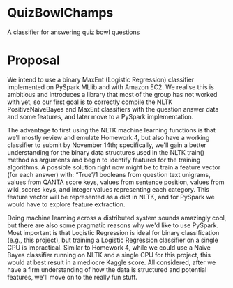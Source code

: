 QuizBowlChamps
==============

A classifier for answering quiz bowl questions

Proposal
===========

We intend to use a binary MaxEnt (Logistic Regression) classifier implemented on PySpark MLlib and with Amazon EC2. We realise this is ambitious and introduces a library that most of the group has not worked with yet, so our first goal is to correctly compile the NLTK PositiveNaiveBayes and MaxEnt classifiers with the question answer data and some features, and later move to a PySpark implementation.

The advantage to first using the NLTK machine learning functions is that we'll mostly review and emulate Homework 4, but also have a working classifier to submit by November 14th; specifically, we'll gain a better understanding for the binary data structures used in the NLTK train() method as arguments and begin to identify features for the training algorithms. A possible solution right now might be to train a feature vector (for each answer) with: “True”/1 booleans from question text unigrams, values from QANTA score keys, values from sentence position, values from wiki_scores keys, and integer values representing each category. This feature vector will be represented as a dict in NLTK, and for PySpark we would have to explore feature extraction.

Doing machine learning across a distributed system sounds amazingly cool, but there are also some pragmatic reasons why we'd like to use PySpark. Most important is that Logistic Regression is ideal for binary classification (e.g., this project), but training a Logistic Regression classifier on a single CPU is impractical. Similar to Homework 4, while we could use a Naive Bayes classifier running on NLTK and a single CPU for this project, this would at best result in a mediocre Kaggle score. All considered, after we have a firm understanding of how the data is structured and potential features, we'll move on to the really fun stuff.



